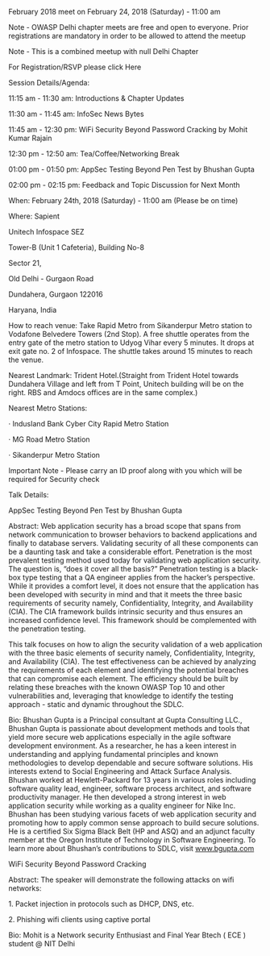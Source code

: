 February 2018 meet on February 24, 2018 (Saturday) - 11:00 am

Note - OWASP Delhi chapter meets are free and open to everyone. Prior
registrations are mandatory in order to be allowed to attend the meetup

Note - This is a combined meetup with null Delhi Chapter

For Registration/RSVP please click Here

Session Details/Agenda:

11:15 am - 11:30 am: Introductions & Chapter Updates

11:30 am - 11:45 am: InfoSec News Bytes

11:45 am - 12:30 pm: WiFi Security Beyond Password Cracking by Mohit
Kumar Rajain

12:30 pm - 12:50 am: Tea/Coffee/Networking Break

01:00 pm - 01:50 pm: AppSec Testing Beyond Pen Test by Bhushan Gupta

02:00 pm - 02:15 pm: Feedback and Topic Discussion for Next Month

When: February 24th, 2018 (Saturday) - 11:00 am (Please be on time)

Where: Sapient

Unitech Infospace SEZ

Tower-B (Unit 1 Cafeteria), Building No-8

Sector 21,

Old Delhi - Gurgaon Road

Dundahera, Gurgaon 122016

Haryana, India

How to reach venue: Take Rapid Metro from Sikanderpur Metro station to
Vodafone Belvedere Towers (2nd Stop). A free shuttle operates from the
entry gate of the metro station to Udyog Vihar every 5 minutes. It drops
at exit gate no. 2 of Infospace. The shuttle takes around 15 minutes to
reach the venue.

Nearest Landmark: Trident Hotel.(Straight from Trident Hotel towards
Dundahera Village and left from T Point, Unitech building will be on the
right. RBS and Amdocs offices are in the same complex.)

Nearest Metro Stations:

· IndusIand Bank Cyber City Rapid Metro Station

· MG Road Metro Station

· Sikanderpur Metro Station

Important Note - Please carry an ID proof along with you which will be
required for Security check

Talk Details:

AppSec Testing Beyond Pen Test by Bhushan Gupta

Abstract: Web application security has a broad scope that spans from
network communication to browser behaviors to backend applications and
finally to database servers. Validating security of all these components
can be a daunting task and take a considerable effort. Penetration is
the most prevalent testing method used today for validating web
application security. The question is, “does it cover all the basis?”
Penetration testing is a black-box type testing that a QA engineer
applies from the hacker’s perspective. While it provides a comfort
level, it does not ensure that the application has been developed with
security in mind and that it meets the three basic requirements of
security namely, Confidentiality, Integrity, and Availability (CIA). The
CIA framework builds intrinsic security and thus ensures an increased
confidence level. This framework should be complemented with the
penetration testing.

This talk focuses on how to align the security validation of a web
application with the three basic elements of security namely,
Confidentiality, Integrity, and Availability (CIA). The test
effectiveness can be achieved by analyzing the requirements of each
element and identifying the potential breaches that can compromise each
element. The efficiency should be built by relating these breaches with
the known OWASP Top 10 and other vulnerabilities and, leveraging that
knowledge to identify the testing approach - static and dynamic
throughout the SDLC.

Bio: Bhushan Gupta is a Principal consultant at Gupta Consulting LLC.,
Bhushan Gupta is passionate about development methods and tools that
yield more secure web applications especially in the agile software
development environment. As a researcher, he has a keen interest in
understanding and applying fundamental principles and known
methodologies to develop dependable and secure software solutions. His
interests extend to Social Engineering and Attack Surface Analysis.
Bhushan worked at Hewlett-Packard for 13 years in various roles
including software quality lead, engineer, software process architect,
and software productivity manager. He then developed a strong interest
in web application security while working as a quality engineer for Nike
Inc. Bhushan has been studying various facets of web application
security and promoting how to apply common sense approach to build
secure solutions. He is a certified Six Sigma Black Belt (HP and ASQ)
and an adjunct faculty member at the Oregon Institute of Technology in
Software Engineering. To learn more about Bhushan’s contributions to
SDLC, visit www.bgupta.com

WiFi Security Beyond Password Cracking

Abstract: The speaker will demonstrate the following attacks on wifi
networks:

1\. Packet injection in protocols such as DHCP, DNS, etc.

2\. Phishing wifi clients using captive portal

Bio: Mohit is a Network security Enthusiast and Final Year Btech ( ECE )
student @ NIT Delhi